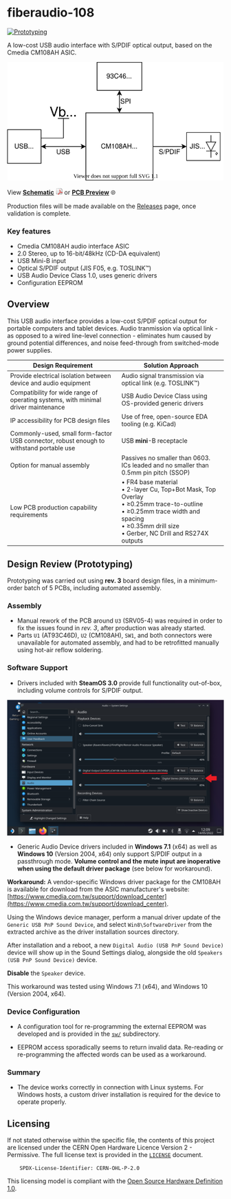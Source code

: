 # fiberaudio-108

[![Prototyping](https://img.shields.io/badge/status-review-yellow?style=plastic)]()

A low-cost USB audio interface with S/PDIF optical output, based on the Cmedia CM108AH ASIC.

<p align="center"><img src="doc/block-schem.svg" /></p>

View [**Schematic**](doc/sch_fiberaudio-108_rev5.pdf) <img src="doc/pdf_icon.gif" /> or [**PCB Preview**](https://htmlpreview.github.io/?https://github.com/islandcontroller/fiberaudio-108/blob/master/doc/ibom.html) &#127760;

Production files will be made available on the [Releases](https://github.com/islandcontroller/fiberaudio-108/releases) page, once validation is complete.

### Key features

* Cmedia CM108AH audio interface ASIC
* 2.0 Stereo, up to 16-bit/48kHz (CD-DA equivalent)
* USB Mini-B input
* Optical S/PDIF output (JIS F05, e.g. TOSLINK&trade;)
* USB Audio Device Class 1.0, uses generic drivers
* Configuration EEPROM

## Overview

This USB audio interface provides a low-cost S/PDIF optical output for portable computers and tablet devices. Audio tranmission via optical link - as opposed to a wired line-level connection - eliminates hum caused by ground potential differences, and noise feed-through from switched-mode power supplies.

| Design Requirement | Solution Approach |
|--------------------|-------------------|
| Provide electrical isolation between device and audio equipment | Audio signal transmission via optical link (e.g. TOSLINK&trade;) |
| Compatibility for wide range of operating systems, with minimal driver maintenance | USB Audio Device Class using OS-provided generic drivers |
| IP accessibility for PCB design files | Use of free, open-source EDA tooling (e.g. KiCad) |
| Commonly-used, small form-factor USB connector, robust enough to withstand portable use | USB **mini**-B receptacle |
| Option for manual assembly | Passives no smaller than 0603. ICs leaded and no smaller than 0.5mm pin pitch (SSOP) |
| Low PCB production capability requirements | &bullet;&nbsp;FR4 base material<br/>&bullet;&nbsp;2-layer Cu, Top+Bot Mask, Top Overlay<br/>&bullet;&nbsp;&geq;0.25mm trace-to-outline<br/>&bullet;&nbsp;&geq;0.25mm trace width and spacing<br/>&bullet;&nbsp;&geq;0.35mm drill size<br/>&bullet;&nbsp;Gerber, NC Drill and RS274X outputs |

## Design Review (Prototyping)

Prototyping was carried out using **rev. 3** board design files, in a minimum-order batch of 5 PCBs, including automated assembly.

### Assembly

* Manual rework of the PCB around `U3` (SRV05-4) was required in order to fix the issues found in *rev. 3*, after production was already started.
* Parts `U1` (AT93C46D), `U2` (CM108AH), `SW1`, and both connectors were unavailable for automated assembly, and had to be retrofitted manually using hot-air reflow soldering.

### Software Support

* Drivers included with **SteamOS 3.0** provide full functionality out-of-box, including volume controls for S/PDIF output.

<p align="center"><img src="doc/deck.png" /></p>

* Generic Audio Device drivers included in **Windows 7.1** (x64) as well as **Windows 10** (Version 2004, x64) only support S/PDIF output in a passthrough mode. **Volume control and the mute input are inoperative when using the default driver package** (see below for workaround).

**Workaround:** A vendor-specific Windows driver package for the CM108AH is available for download from the ASIC manufacturer's website: [https://www.cmedia.com.tw/support/download_center](https://www.cmedia.com.tw/support/download_center).

Using the Windows device manager, perform a manual driver update of the `Generic USB PnP Sound Device`, and select `Win8\SoftwareDriver` from the extracted archive as the driver installation sources directory.

After installation and a reboot, a new `Digital Audio (USB PnP Sound Device)` device will show up in the Sound Settings dialog, alongside the old `Speakers (USB PnP Sound Device)` device. 

**Disable** the `Speaker` device.

This workaround was tested using Windows 7.1 (x64), and Windows 10 (Version 2004, x64).

### Device Configuration

* A configuration tool for re-programming the external EEPROM was developed and is provided in the [`sw/`](sw/) subdirectory.

* EEPROM access sporadically seems to return invalid data. Re-reading or re-programming the affected words can be used as a workaround.

### Summary

* The device works correctly in connection with Linux systems. For Windows hosts, a custom driver installation is required for the device to operate properly.

## Licensing

If not stated otherwise within the specific file, the contents of this project are licensed under the CERN Open Hardware Licence Version 2 - Permissive. The full license text is provided in the [`LICENSE`](LICENSE) document.

        SPDX-License-Identifier: CERN-OHL-P-2.0

This licensing model is compliant with the [Open Source Hardware Definition 1.0](https://www.oshwa.org/definition/).
